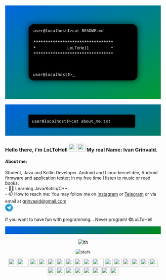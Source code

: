 <body background="assets/background.jpg">
<p align="center"> <img src="loltohell.jpg" alt="me!"/></p>
<p alight="center"> <img src="assets/aboutme.jpg" alt="aboutme"/></p>
<h3> Hello there, i'm LoLToHell <img src="https://cultofthepartyparrot.com/flags/hd/russiaparrot.gif" width="25" height="25"/> <img src="https://cultofthepartyparrot.com/guests/cursedparrot.gif" width="25" height="25"/> 
My real Name: Ivan Grinvald. </h3>
<h4> About me: </h4>
Student, Java and Kotlin Developer. Android and Linux-kernel dev, Android firmware and application tester; in my free time I listen to music or read books. <br>
- 🧑‍💻 Learning Java/Kotlin/C++. <br>
- 📫 How to reach me: You may follow me on <a href="https://instagram.com/grinvald.i">Instagram</a> or <a href="https://t.me/loltohell">Telegram</a> or via email at <a href="grinvaald@gmail.com">grinvaald@gmail.com</a><br>
<a href="https://t.me/loltohell"><img src="assets/social/tgram.png" width="25" height="25" alt="tgram"></a>

If you want to have fun with programming... Never program! ©LoLToHell <br>
<p align="center"> <img src="end.jpg" alt="end" /> </p>



<p align="center"> <img src="https://komarev.com/ghpvc/?username=loltohell&style=flat-square" alt="lth" /> </p>
<p align="center"> <img src="https://github-readme-stats.vercel.app/api?username=loltohell&bg_color=25,0095ff,00b018&title_color=fff&text_color=fff" alt="stats"/><br></p>
<div align="center">
    <img src="https://cultofthepartyparrot.com/parrots/hd/githubparrot.gif" width="25" height="25"/>
    <img src="https://cultofthepartyparrot.com/parrots/asyncparrot.gif" width="36" height="25"/>
    <img src="https://cultofthepartyparrot.com/parrots/exceptionallyfastparrot.gif" width="25" height="25"/>
    <img src="https://cultofthepartyparrot.com/parrots/hd/60fpsparrot.gif" width="25" height="25"/>
    <img src="https://cultofthepartyparrot.com/parrots/hd/jumpingparrot.gif" width="25" height="25"/>
    <img src="https://cultofthepartyparrot.com/parrots/hd/opensourceparrot.gif" width="25" height="25"/>
    <img src="https://cultofthepartyparrot.com/parrots/hd/dealwithitnowparrot.gif" width="25" height="25"/>
    <img src="https://cultofthepartyparrot.com/parrots/hd/hypnoparrotlight.gif" width="25" height="25"/>
    <img src="https://cultofthepartyparrot.com/parrots/databaseparrot.gif" width="25" height="25"/>
    <img src="https://cultofthepartyparrot.com/parrots/fixparrot.gif" width="36" height="25"/>
    <img src="https://cultofthepartyparrot.com/parrots/hd/laptop_parrot.gif" width="25" height="25"/>
    <img src="https://cultofthepartyparrot.com/parrots/hd/spinningparrot.gif" width="25" height="25"/>
    <img src="https://cultofthepartyparrot.com/parrots/hd/levitationparrot.gif" width="25" height="25"/>
    <img src="https://cultofthepartyparrot.com/parrots/hd/meldparrot.gif" width="25" height="25"/>
    <img src="https://cultofthepartyparrot.com/parrots/slomoparrot.gif" width="25" height="25"/>
    <img src="https://cultofthepartyparrot.com/parrots/hd/moonwalkingparrot.gif" width="25" height="25"/>
    <img src="https://cultofthepartyparrot.com/parrots/hd/stableparrot.gif" width="25" height="25"/>
    <img src="https://cultofthepartyparrot.com/parrots/hd/scienceparrot.gif" width="25" height="25"/>
    <img src="https://cultofthepartyparrot.com/parrots/hd/pirateparrot.gif" width="25" height="25"/>
    <img src="https://cultofthepartyparrot.com/parrots/hd/footballparrot.gif" width="25" height="25"/>
    <img src="https://cultofthepartyparrot.com/parrots/hd/illuminatiparrot.gif" width="25" height="25"/>
    <img src="https://cultofthepartyparrot.com/parrots/hd/hypnoparrotdark.gif" width="25" height="25"/>
    <img src="https://cultofthepartyparrot.com/parrots/hd/mustacheparrot.gif" width="25" height="25"/>
    <img src="https://cultofthepartyparrot.com/parrots/hd/quadparrot.gif" width="25" height="25"/>
</div>
</body>
